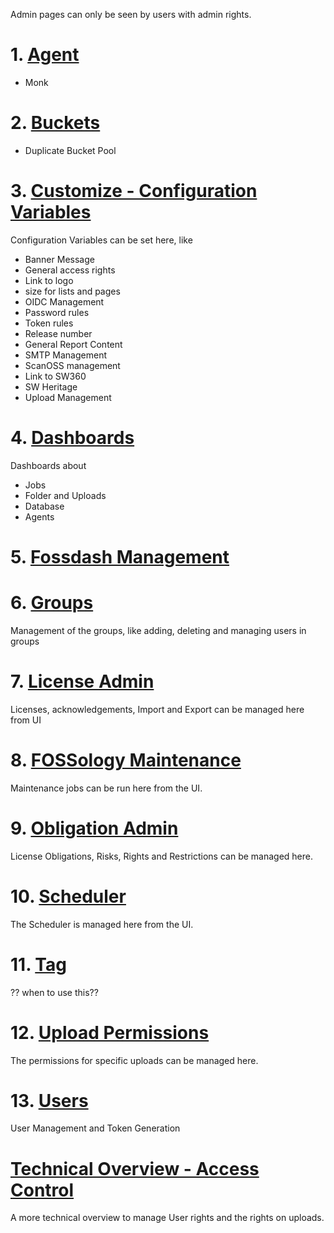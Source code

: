 Admin pages can only be seen by users with admin rights.

# 1. [Agent](https://github.com/fossology/fossology/wiki/Agent)

* Monk

# 2. [Buckets](https://github.com/fossology/fossology/wiki/Admin-Buckets)


* Duplicate Bucket Pool


# 3. [Customize - Configuration Variables](https://github.com/fossology/fossology/wiki/Customize-%E2%80%90-Configuration-Variables)
Configuration Variables can be set here, like
* Banner Message
* General access rights
* Link to logo
* size for lists and pages
* OIDC Management
* Password rules
* Token rules
* Release number
* General Report Content
* SMTP Management
* ScanOSS management
* Link to SW360
* SW Heritage
* Upload Management

# 4. [Dashboards](https://github.com/fossology/fossology/wiki/Dashboards)
Dashboards about 
* Jobs
* Folder and Uploads
* Database
* Agents


# 5. [Fossdash Management](https://github.com/fossology/fossology/wiki/Fossdash-Management)


# 6. [Groups](https://github.com/fossology/fossology/wiki/Groups)
Management of the groups, like adding, deleting and managing users in groups


# 7. [License Admin](https://github.com/fossology/fossology/wiki/License-Admin)

Licenses, acknowledgements, Import and Export can be managed here from UI


# 8. [FOSSology Maintenance](https://github.com/fossology/fossology/wiki/FOSSology-Maintenance)
Maintenance jobs can be run here from the UI.

# 9. [Obligation Admin](https://github.com/fossology/fossology/wiki/Obligation-and-Risk-Administration)
License Obligations, Risks, Rights and Restrictions can be managed here.

# 10. [Scheduler](https://github.com/fossology/fossology/wiki/Scheduler)
The Scheduler is managed here from the UI.

# 11. [Tag](https://github.com/fossology/fossology/wiki/Tag)
?? when to use this??

# 12. [Upload Permissions](https://github.com/fossology/fossology/wiki/Edit-Uploaded-File-Permissions)
The permissions for specific uploads can be managed here.

# 13. [Users](https://github.com/fossology/fossology/wiki/Users-Management)
User Management and Token Generation

# [Technical Overview - Access Control](https://github.com/fossology/fossology/wiki/Access-Control) 
A more technical overview to manage User rights and the rights on uploads.

